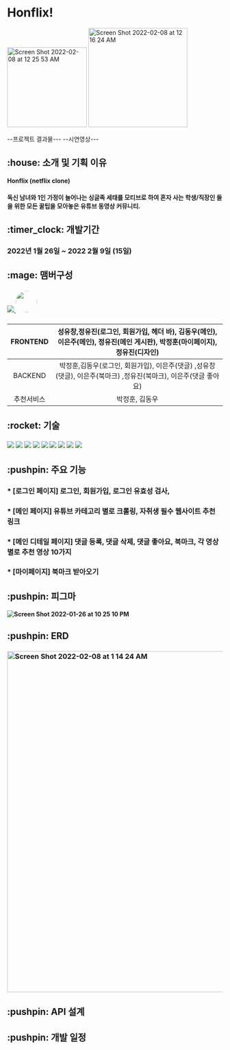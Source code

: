 # Honflix!
<img width="186" alt="Screen Shot 2022-02-08 at 12 25 53 AM" src="https://user-images.githubusercontent.com/75291546/152817874-89344fcf-0001-42b4-98af-e91a88760a47.png">
<img width="231" alt="Screen Shot 2022-02-08 at 12 16 24 AM" src="https://user-images.githubusercontent.com/75291546/152816075-31c0f651-eca1-473e-b222-69cd95f98d58.png">


--프로젝트 결과물---
--시연영상---

<h2> :house: 소개 및 기획 이유
 
<h4>Honflix (netflix clone)
<h4>독신 남녀와 1인 가정이 늘어나는 싱글족 세태를 모티브로 하여 혼자 사는 학생/직장인 들을 위한 모든 꿀팁을 모아놓은 유튜브 동영상 커뮤니티.
 
<h2> :timer_clock: 개발기간

<h3>2022년 1월 26일 ~ 2022 2월 9일 (15일)


<h2>:mage: 맴버구성

<h3> 
 <a href="https://github.com/Paige1996/Honflix/graphs/contributors">
  <img src="https://contrib.rocks/image?repo=Paige1996/Honflix" />
  <img style="border-radius:50%" width="50px" src="https://avatars.githubusercontent.com/u/96567093?s=64&amp;v=4" />
</a>
<h3>
 
 |FRONTEND|성유창,정유진(로그인, 회원가입, 헤더 바), 김동우(메인), 이은주(메인), 정유진(메인 게시판), 박정훈(마이페이지), 정유진(디자인)| 
|:---:|:---:| 
 |BACKEND|박정훈,김동우(로그인, 회원가입), 이은주(댓글) ,성유창(댓글), 이은주(북마크) ,정유진(북마크), 이은주(댓글 좋아요)|
 |추천서비스| 박정훈, 김동우|
 
 <h2> :rocket: 기술
 
 <h3> 
    <img src="https://img.shields.io/badge/html5-E34F26?style=for-the-badge&logo=html5&logoColor=white"> 
  <img src="https://img.shields.io/badge/css-1572B6?style=for-the-badge&logo=css3&logoColor=white"> 
  <img src="https://img.shields.io/badge/python-3776AB?style=for-the-badge&logo=python&logoColor=white"> 
    <img src="https://img.shields.io/badge/django-092E20?style=for-the-badge&logo=django&logoColor=white">
   <img src="https://img.shields.io/badge/mysql-4479A1?style=for-the-badge&logo=mysql&logoColor=white"> 
    <img src="https://img.shields.io/badge/linux-FCC624?style=for-the-badge&logo=linux&logoColor=black"> 
    <img src="https://img.shields.io/badge/github-181717?style=for-the-badge&logo=github&logoColor=white">
  <img src="https://img.shields.io/badge/git-F05032?style=for-the-badge&logo=git&logoColor=white">
  <img src="https://img.shields.io/badge/fontawesome-339AF0?style=for-the-badge&logo=fontawesome&logoColor=white">

<h2> :pushpin: 주요 기능

<h3>* [로그인 페이지] 로그인, 회원가입, 로그인 유효성 검사,

<h3>* [메인 페이지] 유튜브 카테고리 별로 크롤링, 자취생 필수 웹사이트 추천 링크

<h3>* [메인 디테일 페이지] 댓글 등록, 댓글 삭제, 댓글 좋아요, 북마크, 각 영상별로 추천 영상 10가지

<h3>* [마이페이지] 북마크 받아오기
  
<h2> :pushpin: 피그마
 
<h4> 

![Screen Shot 2022-01-26 at 10 25 10 PM](https://user-images.githubusercontent.com/75291546/151170956-acdaf144-20a7-4338-885a-442fed4f1724.png)

<h2> :pushpin: ERD
 
<h3> <img width="794" alt="Screen Shot 2022-02-08 at 1 14 24 AM" src="https://user-images.githubusercontent.com/75291546/152827213-dbd64592-d1b7-467f-8474-8fbb42e448f2.png">



<h2> :pushpin: API 설계
  
 

<h2> :pushpin: 개발 일정
  
